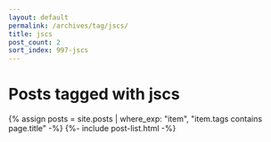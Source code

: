 ```yaml
---
layout: default
permalink: /archives/tag/jscs/
title: jscs
post_count: 2
sort_index: 997-jscs
---
```

<h1 class="page-heading">Posts tagged with jscs</h1>
{% assign posts = site.posts | where_exp: "item", "item.tags contains page.title" -%}
{%- include post-list.html -%}
